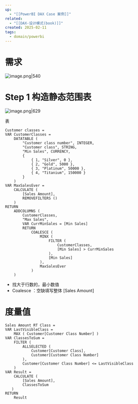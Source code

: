 ```yaml
---
up:
  - "[[PowerBI DAX Case 案例]]"
related:
  - "[[DAX-设计模式(book)]]"
created: 2025-02-11
tags:
  - domain/powerbi
---
```


# 需求

![image.png|540](https://s1.vika.cn/space/2025/02/11/3a26d54f374049b8a9e0f9bbcac9686f)


# Step 1 构造静态范围表


![image.png|629](https://s1.vika.cn/space/2025/02/11/9bef7bee1f8442b2b81d51133a35dc05)


表
```
Customer classes = 
VAR CustomerClasses =
    DATATABLE (
        "Customer class number", INTEGER,
        "Customer class", STRING,
        "Min Sales", CURRENCY,
        {
            { 1, "Silver", 0 },
            { 2, "Gold", 5000 },
            { 3, "Platinum", 50000 },
            { 4, "Titanium", 150000 }
        }
    )
VAR MaxSalesEver =
    CALCULATE (
        [Sales Amount],
        REMOVEFILTERS ()
    )
RETURN
    ADDCOLUMNS (
        CustomerClasses,
        "Max Sales",
        VAR CurrMinSales = [Min Sales]
        RETURN
            COALESCE (
                MINX (
                    FILTER (
                        CustomerClasses,
                        [Min Sales] > CurrMinSales
                    ),
                    [Min Sales]
                ),
                MaxSalesEver
            )
    )
```

- 找大于行数的，最小数值
- Coalesce ：空缺填写整体 [Sales Amount]

# 度量值

```
Sales Amount RT Class = 
VAR LastVisibleClass =
    MAX ( Customer[Customer Class Number] )
VAR ClassesToSum =
    FILTER ( 
        ALLSELECTED ( 
            Customer[Customer Class], 
            Customer[Customer Class Number] 
        ),
        Customer[Customer Class Number] <= LastVisibleClass
    )
VAR Result =
    CALCULATE ( 
        [Sales Amount], 
        ClassesToSum    
   )
RETURN
    Result
```

